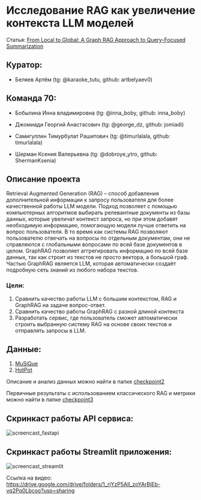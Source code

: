 # Исследование RAG как увеличение контекста LLM моделей
Статья: [From Local to Global: A Graph RAG Approach to Query-Focused Summarization](https://arxiv.org/pdf/2404.16130)

## Куратор: 

* Беляев Артём (tg: @karaoke_tutu, github: artbelyaev0)


## Команда 70:

* Бобылина Инна владимировна (tg: @inna_boby, github: inna_boby)
  
* Джомиади Георгий Анастасович (tg: @george_dz, github: jomiadi)

* Самигуллин Тимурбулат Рашитович (tg: @timurlalala, github: timurlalala)

* Шерман Ксения Валерьевна (tg: @dobroye_ytro, github: ShermanKsenia)

## Описание проекта
Retrieval Augmented Generation (RAG) – способ добавления дополнительной информации к запросу пользователя для более качественной работы LLM модели. Подход позволяет с помощью компьютерных алгоритмов выбирать релевантные документы из базы данных, которые увеличат контекст запроса, но при этом добавят необходимую информацию, помогающую модели лучше ответить на вопрос пользователя. В то время как системы RAG позволяют пользователю отвечать на вопросы по отдельным документам, они не справляются с глобальными вопросами по всей базе документов в целом. GraphRAG позволяет аггрегировать информацию по всей базе данных, так как строит из текстов не просто вектора, а большой граф. Частью GraphRAG является LLM, которая автоматически создаёт подробную сеть знаний из любого набора текстов.

### Цели: 
1.	Сравнить качество работы LLM с большим контекстом, RAG и GraphRAG на задаче вопрос-ответ. 
2.	Сравнить качество работы GraphRAG с разной длиной контекста
3.	Разработать сервис, где пользователь сможет автоматически строить выбранную систему RAG на основе своих текстов и отправлять запросы в LLM.

## Данные:
1.	[MuSiQue](https://github.com/stonybrooknlp/musique)
2.	[HotPot](https://hotpotqa.github.io/)

Описание и анализ данных можно найти в папке [checkpoint2](checkpoint2/)

Первичные результаты с использованием классического RAG и метрики можно найти в папке [checkpoint3](checkpoint3/)




## Скринкаст работы API сервиса: 


![screencast_fastapi](https://github.com/user-attachments/assets/127271ff-7b60-4378-867c-5911507c47ab)


## Скринкаст работы Streamlit  приложения:

![screencast_streamlit](https://github.com/user-attachments/assets/1f00ac34-9e6b-4370-9c27-0e396a7122cf)


Ссылка на видео: https://drive.google.com/drive/folders/1_rjYzP5AlI_zoYArBjEb-vq2Pq0Lbcoo?usp=sharing 
